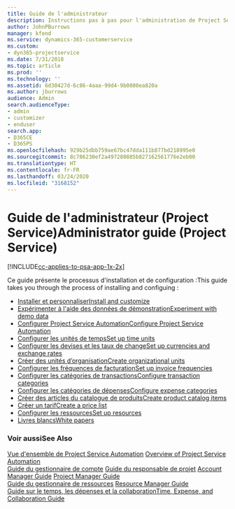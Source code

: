 ```yaml
---
title: Guide de l'administrateur
description: Instructions pas à pas pour l'administration de Project Service
author: JohnPBurrows
manager: kfend
ms.service: dynamics-365-customerservice
ms.custom:
- dyn365-projectservice
ms.date: 7/31/2018
ms.topic: article
ms.prod: ''
ms.technology: ''
ms.assetid: 6d30427d-6c86-4aaa-99d4-9b0800ea820a
ms.author: jburrows
audience: Admin
search.audienceType:
- admin
- customizer
- enduser
search.app:
- D365CE
- D365PS
ms.openlocfilehash: 929b25dbb759ae67bc47dda111b877bd218995e0
ms.sourcegitcommit: 8c786230ef2a497280885b827162561776e2eb00
ms.translationtype: HT
ms.contentlocale: fr-FR
ms.lasthandoff: 03/24/2020
ms.locfileid: "3168152"
---
```

# <a name="administrator-guide-project-service"></a><span data-ttu-id="ed631-103">Guide de l'administrateur (Project Service)</span><span class="sxs-lookup"><span data-stu-id="ed631-103">Administrator guide (Project Service)</span></span>

[!INCLUDE[cc-applies-to-psa-app-1x-2x](../includes/cc-applies-to-psa-app-1x-2x.md)]

<span data-ttu-id="ed631-104">Ce guide présente le processus d'installation et de configuration :</span><span class="sxs-lookup"><span data-stu-id="ed631-104">This guide takes you through the process of installing and configuing :</span></span>  
  
- [<span data-ttu-id="ed631-105">Installer et personnaliser</span><span class="sxs-lookup"><span data-stu-id="ed631-105">Install and customize</span></span>](install-customize.md)
- [<span data-ttu-id="ed631-106">Expérimenter à l'aide des données de démonstration</span><span class="sxs-lookup"><span data-stu-id="ed631-106">Experiment with demo data</span></span>](use-demo-data.md)
- [<span data-ttu-id="ed631-107">Configurer Project Service Automation</span><span class="sxs-lookup"><span data-stu-id="ed631-107">Configure Project Service Automation</span></span>](configure.md)
- [<span data-ttu-id="ed631-108">Configurer les unités de temps</span><span class="sxs-lookup"><span data-stu-id="ed631-108">Set up time units</span></span>](set-up-time-units.md)
- [<span data-ttu-id="ed631-109">Configurer les devises et les taux de change</span><span class="sxs-lookup"><span data-stu-id="ed631-109">Set up currencies and exchange rates</span></span>](set-up-currencies-exchange-rates.md)
- [<span data-ttu-id="ed631-110">Créer des unités d’organisation</span><span class="sxs-lookup"><span data-stu-id="ed631-110">Create organizational units</span></span>](create-organizational-units.md)
- [<span data-ttu-id="ed631-111">Configurer les fréquences de facturation</span><span class="sxs-lookup"><span data-stu-id="ed631-111">Set up invoice frequencies</span></span>](set-up-invoice-frequencies.md)
- [<span data-ttu-id="ed631-112">Configurer les catégories de transactions</span><span class="sxs-lookup"><span data-stu-id="ed631-112">Configure transaction categories</span></span>](configure-transaction-categories.md)
- [<span data-ttu-id="ed631-113">Configurer les catégories de dépenses</span><span class="sxs-lookup"><span data-stu-id="ed631-113">Configure expense categories</span></span>](configure-expense-categories.md)
- [<span data-ttu-id="ed631-114">Créer des articles du catalogue de produits</span><span class="sxs-lookup"><span data-stu-id="ed631-114">Create product catalog items</span></span>](create-product-catalog-items.md)
- [<span data-ttu-id="ed631-115">Créer un tarif</span><span class="sxs-lookup"><span data-stu-id="ed631-115">Create a price list</span></span>](create-price-list.md)
- [<span data-ttu-id="ed631-116">Configurer les ressources</span><span class="sxs-lookup"><span data-stu-id="ed631-116">Set up resources</span></span>](set-up-resources.md)
- [<span data-ttu-id="ed631-117">Livres blancs</span><span class="sxs-lookup"><span data-stu-id="ed631-117">White papers</span></span>](white-papers.md)
  
### <a name="see-also"></a><span data-ttu-id="ed631-118">Voir aussi</span><span class="sxs-lookup"><span data-stu-id="ed631-118">See Also</span></span>  
 <span data-ttu-id="ed631-119">[Vue d'ensemble de Project Service Automation](../project-service/overview.md)  </span><span class="sxs-lookup"><span data-stu-id="ed631-119">[Overview of Project Service Automation](../project-service/overview.md)  </span></span>  
 <span data-ttu-id="ed631-120">[Guide du gestionnaire de compte](../project-service/account-manager-guide.md) [Guide du responsable de projet](../project-service/project-manager-guide.md) </span><span class="sxs-lookup"><span data-stu-id="ed631-120">[Account Manager Guide](../project-service/account-manager-guide.md) [Project Manager Guide](../project-service/project-manager-guide.md) </span></span>  
 <span data-ttu-id="ed631-121">[Guide du gestionnaire de ressources](../project-service/resource-manager-guide.md) </span><span class="sxs-lookup"><span data-stu-id="ed631-121">[Resource Manager Guide](../project-service/resource-manager-guide.md) </span></span>  
 [<span data-ttu-id="ed631-122">Guide sur le temps, les dépenses et la collaboration</span><span class="sxs-lookup"><span data-stu-id="ed631-122">Time, Expense, and Collaboration Guide</span></span>](../project-service/time-expense-collaboration-guide.md)
